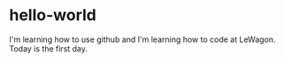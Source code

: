 # hello-world
I'm learning how to use github
and I'm learning how to code at LeWagon. Today is the first day.
